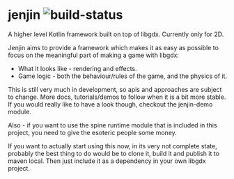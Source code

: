 # jenjin ![build-status](https://travis-ci.org/laurencegw/jenjin.svg?branch=master)

A higher level Kotlin framework built on top of libgdx. Currently only for 2D.


Jenjin aims to provide a framework which makes it as easy as possible to focus on the meaningful part of making a game with libgdx:

   * What it looks like  - rendering and effects.
   * Game logic - both the behaviour/rules of the game, and the physics of it.
   
This is still very much in development, so apis and approaches are subject to change. More docs, tutorials/demos to follow when it is a bit more stable. If you would really like to have a look though, checkout the jenjin-demo module.

Also - if you want to use the spine runtime module that is included in this project, you need to give the esoteric people some money.

If you want to actually start using this now, in its very not complete state, probably the best thing to do would be to clone it, build it and publish it to maven local. Then just include it as a dependency in your own libgdx project.



